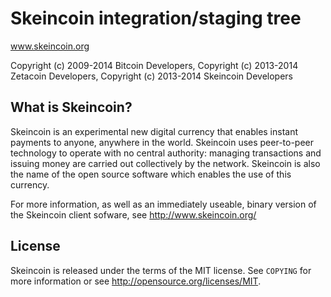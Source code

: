 Skeincoin integration/staging tree
==================================

www.skeincoin.org

Copyright (c) 2009-2014 Bitcoin Developers,
Copyright (c) 2013-2014 Zetacoin Developers,
Copyright (c) 2013-2014 Skeincoin Developers

What is Skeincoin?
-----------------

Skeincoin is an experimental new digital currency that enables instant payments to
anyone, anywhere in the world. Skeincoin uses peer-to-peer technology to operate
with no central authority: managing transactions and issuing money are carried
out collectively by the network. Skeincoin is also the name of the open source
software which enables the use of this currency.

For more information, as well as an immediately useable, binary version of
the Skeincoin client sofware, see http://www.skeincoin.org/

License
-------

Skeincoin is released under the terms of the MIT license. See `COPYING` for more
information or see http://opensource.org/licenses/MIT.
